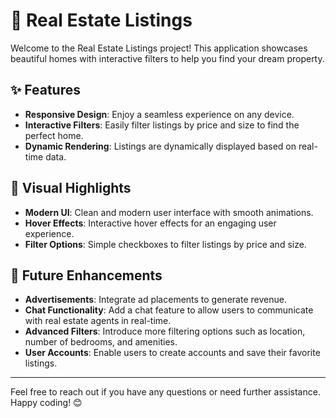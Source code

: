 # 🏡 Real Estate Listings

Welcome to the Real Estate Listings project! This application showcases beautiful homes with interactive filters to help you find your dream property.

## ✨ Features

- **Responsive Design**: Enjoy a seamless experience on any device.
- **Interactive Filters**: Easily filter listings by price and size to find the perfect home.
- **Dynamic Rendering**: Listings are dynamically displayed based on real-time data.


## 🎨 Visual Highlights

- **Modern UI**: Clean and modern user interface with smooth animations.
- **Hover Effects**: Interactive hover effects for an engaging user experience.
- **Filter Options**: Simple checkboxes to filter listings by price and size.

## 🚀 Future Enhancements

- **Advertisements**: Integrate ad placements to generate revenue.
- **Chat Functionality**: Add a chat feature to allow users to communicate with real estate agents in real-time.
- **Advanced Filters**: Introduce more filtering options such as location, number of bedrooms, and amenities.
- **User Accounts**: Enable users to create accounts and save their favorite listings.

---

Feel free to reach out if you have any questions or need further assistance. Happy coding! 😊
